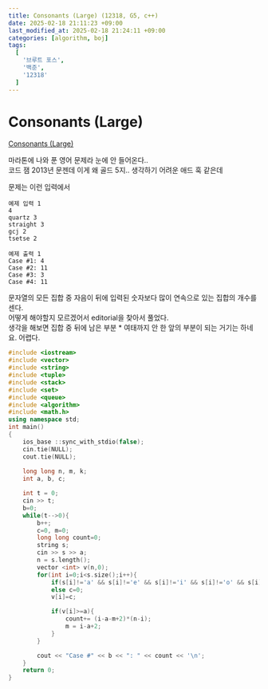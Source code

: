 ```yaml
---
title: Consonants (Large) (12318, G5, c++)
date: 2025-02-18 21:11:23 +09:00
last_modified_at: 2025-02-18 21:24:11 +09:00
categories: [algorithm, boj]
tags:
  [
    '브루트 포스',
    '백준',
    '12318'
  ]
---
```

# **Consonants (Large)**

[Consonants (Large)](https://www.acmicpc.net/problem/12318)

마라톤에 나와 푼 영어 문제라 눈에 안 들어온다..<br>
코드 잼 2013년 문젠데 이게 왜 골드 5지.. 생각하기 어려운 애드 훅 같은데 

문제는 이런 입력에서
```
예제 입력 1 
4
quartz 3
straight 3
gcj 2
tsetse 2

예제 출력 1 
Case #1: 4
Case #2: 11
Case #3: 3
Case #4: 11
```
문자열의 모든 집합 중 자음이 뒤에 입력된 숫자보다 많이 연속으로 있는 집합의 개수를 센다.<br>
어떻게 해야할지 모르겠어서 editorial을 찾아서 풀었다.<br>
생각을 해보면 집합 중 뒤에 남은 부분 * 여태까지 안 한 앞의 부분이 되는 거기는 하네요. 어렵다.<br> 


```c++
#include <iostream>
#include <vector>
#include <string>
#include <tuple>
#include <stack>
#include <set>
#include <queue>
#include <algorithm>
#include <math.h>
using namespace std;
int main()
{
    ios_base ::sync_with_stdio(false); 
    cin.tie(NULL);
    cout.tie(NULL);
    
    long long n, m, k;
    int a, b, c;

    int t = 0;
    cin >> t;
    b=0;
    while(t-->0){
        b++;
        c=0, m=0;
        long long count=0;
        string s;
        cin >> s >> a;
        n = s.length();
        vector <int> v(n,0);
        for(int i=0;i<s.size();i++){
            if(s[i]!='a' && s[i]!='e' && s[i]!='i' && s[i]!='o' && s[i]!='u')c++;
            else c=0;
            v[i]=c;

            if(v[i]>=a){
                count+= (i-a-m+2)*(n-i);
                m = i-a+2;
            }
        }

        cout << "Case #" << b << ": " << count << '\n';
    }
    return 0;
}
```
